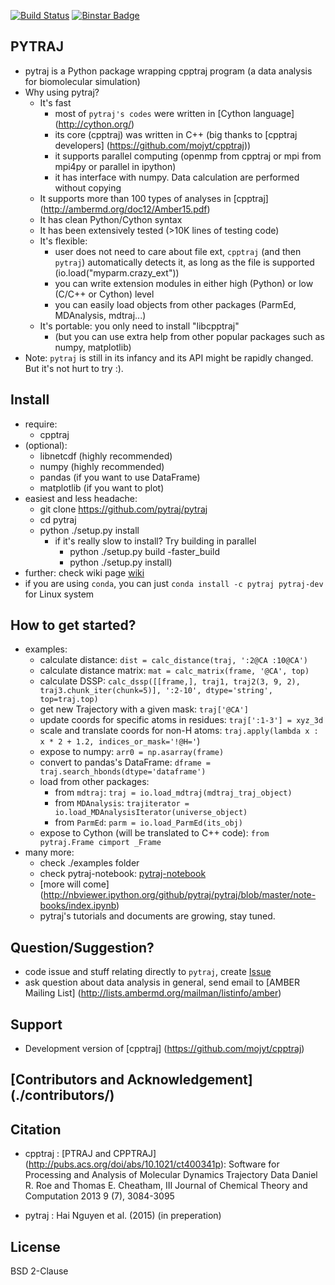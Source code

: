[![Build Status](https://travis-ci.org/pytraj/pytraj.svg?branch=master)](https://travis-ci.org/pytraj/pytraj)
[![Binstar Badge](https://binstar.org/pytraj/pytraj-dev/badges/version.svg)](https://binstar.org/pytraj/pytraj-dev/)

PYTRAJ
------

- pytraj is a Python package wrapping cpptraj program (a data analysis for biomolecular simulation)
- Why using pytraj?
    * It's fast
        * most of `pytraj's codes` were written in [Cython language] (http://cython.org/)
        * its core (cpptraj) was written in C++ (big thanks to [cpptraj developers] (https://github.com/mojyt/cpptraj))
        * it supports parallel computing (openmp from cpptraj or mpi from mpi4py or parallel in ipython)
        * it has interface with numpy. Data calculation are performed without copying
    * It supports more than 100 types of analyses in [cpptraj] (http://ambermd.org/doc12/Amber15.pdf)
    * It has clean Python/Cython syntax
    * It has been extensively tested (>10K lines of testing code)
    * It's flexible: 
        * user does not need to care about file ext, `cpptraj` (and then `pytraj`) automatically detects it, as long as the file is supported
            (io.load("myparm.crazy_ext"))
        * you can write extension modules in either high (Python) or low (C/C++ or Cython) level
        * you can easily load objects from other packages (ParmEd, MDAnalysis, mdtraj...)
    * It's portable: you only need to install "libcpptraj"
        * (but you can use extra help from other popular packages such as numpy, matplotlib)
- Note: `pytraj` is still in its infancy and its API might be rapidly changed. But it's not hurt to try :).


Install
-------
- require:
    - cpptraj
- (optional):
    - libnetcdf (highly recommended)
    - numpy (highly recommended)
    - pandas (if you want to use DataFrame) 
    - matplotlib (if you want to plot)
- easiest and less headache:
    * git clone https://github.com/pytraj/pytraj
    * cd pytraj
    * python ./setup.py install
        * if it's really slow to install? Try building in parallel
            * python ./setup.py build -faster_build
            * python ./setup.py install)
- further: check wiki page [wiki](http://www.github.com/pytraj/pytraj/wiki)
- if you are using `conda`, you can just `conda install -c pytraj pytraj-dev` for Linux system

How to get started?
------------------
- examples: 
    * calculate distance: `dist = calc_distance(traj, ':2@CA :10@CA')`
    * calculate distance matrix: `mat = calc_matrix(frame, '@CA', top)`
    * calculate DSSP: `calc_dssp([[frame,], traj1, traj2(3, 9, 2), traj3.chunk_iter(chunk=5)], ':2-10', dtype='string', top=traj.top)`
    * get new Trajectory with a given mask: `traj['@CA']`
    * update coords for specific atoms in residues: `traj[':1-3'] = xyz_3d`
    * scale and translate coords for non-H atoms: `traj.apply(lambda x : x * 2 + 1.2, indices_or_mask='!@H='`)
    * expose to numpy: `arr0 = np.asarray(frame)` 
    * convert to pandas's DataFrame: `dframe = traj.search_hbonds(dtype='dataframe')`
    * load from other packages: 
        * from `mdtraj`: `traj = io.load_mdtraj(mdtraj_traj_object)`
        * from `MDAnalysis`: `trajiterator = io.load_MDAnalysisIterator(universe_object)`
        * from `ParmEd`: `parm = io.load_ParmEd(its_obj)`
    * expose to Cython (will be translated to C++ code): `from pytraj.Frame cimport _Frame`
- many more:
    * check ./examples folder
    * check pytraj-notebook: [pytraj-notebook](http://nbviewer.ipython.org/github/pytraj/pytraj/blob/master/note-books/pytraj_overview.ipynb)
    * [more will come] (http://nbviewer.ipython.org/github/pytraj/pytraj/blob/master/note-books/index.ipynb)
    * pytraj's tutorials and documents are growing, stay tuned.

Question/Suggestion?
--------------------
* code issue and stuff relating directly to `pytraj`, create [Issue](https://github.com/pytraj/pytraj/issues)
* ask question about data analysis in general, send email to [AMBER Mailing List] (http://lists.ambermd.org/mailman/listinfo/amber)

Support
-------
* Development version of [cpptraj] (https://github.com/mojyt/cpptraj)

[Contributors and Acknowledgement] (./contributors/)
----------------------------------------------------

Citation
--------
- cpptraj : [PTRAJ and CPPTRAJ] (http://pubs.acs.org/doi/abs/10.1021/ct400341p): Software for Processing and Analysis of Molecular Dynamics Trajectory Data
Daniel R. Roe and Thomas E. Cheatham, III
Journal of Chemical Theory and Computation 2013 9 (7), 3084-3095 

- pytraj : Hai Nguyen et al. (2015) (in preperation)

License
-------
BSD 2-Clause

